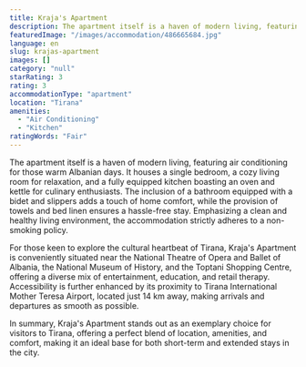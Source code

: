 ```yaml
---
title: Kraja's Apartment
description: The apartment itself is a haven of modern living, featuring air conditioning for those warm Albanian days. It houses a single bedroom, a cozy living room for re
featuredImage: "/images/accommodation/486665684.jpg"
language: en
slug: krajas-apartment
images: []
category: "null"
starRating: 3
rating: 3
accommodationType: "apartment"
location: "Tirana"
amenities:
  - "Air Conditioning"
  - "Kitchen"
ratingWords: "Fair"
---
```


The apartment itself is a haven of modern living, featuring air conditioning for those warm Albanian days. It houses a single bedroom, a cozy living room for relaxation, and a fully equipped kitchen boasting an oven and kettle for culinary enthusiasts. The inclusion of a bathroom equipped with a bidet and slippers adds a touch of home comfort, while the provision of towels and bed linen ensures a hassle-free stay. Emphasizing a clean and healthy living environment, the accommodation strictly adheres to a non-smoking policy.

For those keen to explore the cultural heartbeat of Tirana, Kraja's Apartment is conveniently situated near the National Theatre of Opera and Ballet of Albania, the National Museum of History, and the Toptani Shopping Centre, offering a diverse mix of entertainment, education, and retail therapy. Accessibility is further enhanced by its proximity to Tirana International Mother Teresa Airport, located just 14 km away, making arrivals and departures as smooth as possible.

In summary, Kraja's Apartment stands out as an exemplary choice for visitors to Tirana, offering a perfect blend of location, amenities, and comfort, making it an ideal base for both short-term and extended stays in the city.

